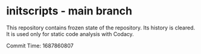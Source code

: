 # initscripts - main branch

This repository contains frozen state of the repository.
Its history is cleared. It is used only for static code
analysis with Codacy.

Commit Time: 1687860807